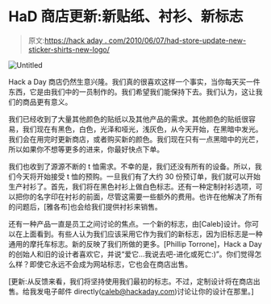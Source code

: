 # HaD 商店更新:新贴纸、衬衫、新标志

> 原文:[https://hack aday . com/2010/06/07/had-store-update-new-sticker-shirts-new-logo/](https://hackaday.com/2010/06/07/had-store-update-new-stickers-shirts-new-logo/)

![](../Images/d46f6a5b3472c51766762cc95e8ea8d1.png "Untitled")

Hack a Day 商店仍然生意兴隆。我们真的很喜欢这样一个事实，当你每天买一件东西，它是由我们中的一员制作的。我们希望我们能保持下去。我们认为，这让我们的商品更有意义。

我们已经收到了大量其他颜色的贴纸以及其他产品的需求。其他颜色的贴纸很容易，我们现在有黑色，白色，光泽和哑光，浅灰色，从今天开始，在黑暗中发光。我们会在用完时更新商店，或者购买新的颜色。我们现在只有一点黑暗中的光芒，所以如果你不想等更多的进来，你最好快点下单。

我们也收到了源源不断的 t 恤需求。不幸的是，我们还没有所有的设备。所以，我们今天将开始接受 t 恤的预购。一旦我们有了大约 30 份预订单，我们就可以开始生产衬衫了。首先，我们将在黑色衬衫上做白色标志。还有一种定制衬衫选项，可以把你的名字印在衬衫的前面，尽管这需要一些额外的费用。也许在他解决了所有的问题后，[雅各布]也会给我们提供衬衫来销售。

还有一种产品一直是员工之间讨论的焦点。一个新的标志，由[Caleb]设计。你可以在上面看到。有些人认为我们应该采用它作为我们的新标志，因为旧标志是一种通用的摩托车标志。新的反映了我们所做的更多。[Phillip Torrone]，Hack a Day 的创始人和旧的设计者喜欢它，并说“爱它…我说去吧-进化或死亡:)”。你们觉得怎么样？即使它永远不会成为网站标志，它也会在商店出售。

[更新:从反馈来看，我们将坚持使用我们最初的标志。不过，定制设计将在商店出售。给我发电子邮件 directly(caleb@hackaday.com)讨论让你的设计在那里。]